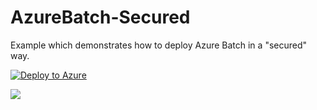 # AzureBatch-Secured
Example which demonstrates how to deploy Azure Batch in a "secured" way.

[![Deploy to Azure](https://aka.ms/deploytoazurebutton)](https://portal.azure.com/#create/Microsoft.Template/uri/https%3A%2F%2Fraw.githubusercontent.com%2Fmocelj%2FAzureBatch-Secured%2Fmain%2Fazuredeploy.json)


<a href="http://armviz.io/#/?load=https://raw.githubusercontent.com/mocelj/AzureBatch-Secured/main/azuredeploy.json" target="_blank">
  <img src="http://armviz.io/visualizebutton.png"/>
</a>


